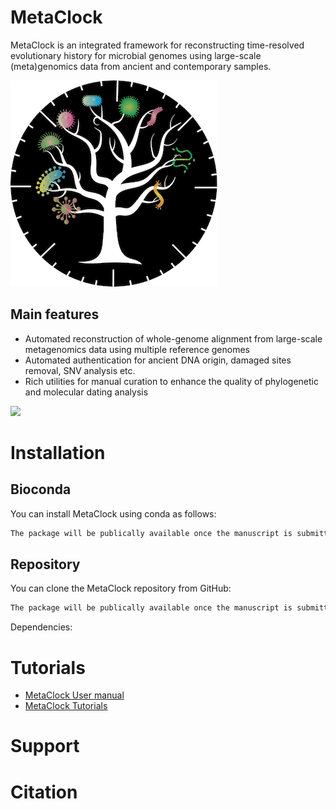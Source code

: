 # MetaClock

MetaClock is an integrated framework for reconstructing time-resolved evolutionary history for microbial genomes using large-scale (meta)genomics data from ancient and contemporary samples.<br />

![MetaClock](https://github.com/SegataLab/metaclock/blob/master/images/MetaClock_Logo.png "MetaClock")<br />
## Main features

* Automated reconstruction of whole-genome alignment from large-scale metagenomics data using multiple reference genomes
* Automated authentication for ancient DNA origin, damaged sites removal, SNV analysis etc.
* Rich utilities for manual curation to enhance the quality of phylogenetic and molecular dating analysis

 ![]( "")


# Installation

## Bioconda

You can install MetaClock using conda as follows:

~~~Bash
The package will be publically available once the manuscript is submitted
~~~


## Repository

You can clone the MetaClock repository from GitHub:

~~~Bash
The package will be publically available once the manuscript is submitted
~~~
Dependencies:



# Tutorials

* [MetaClock User manual](https://github.com/SegataLab/metaclock/wiki/User-manual)
* [MetaClock Tutorials](https://github.com/SegataLab/metaclock/wiki)


# Support


# Citation
